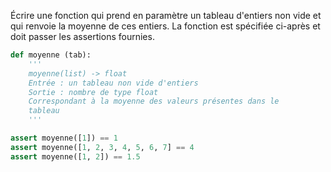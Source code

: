 Écrire une fonction qui prend en paramètre un tableau d'entiers non vide et qui renvoie la
moyenne de ces entiers. La fonction est spécifiée ci-après et doit passer les assertions
fournies.
```python
def moyenne (tab):
    '''
    moyenne(list) -> float
    Entrée : un tableau non vide d'entiers
    Sortie : nombre de type float
    Correspondant à la moyenne des valeurs présentes dans le
    tableau
    '''

assert moyenne([1]) == 1
assert moyenne([1, 2, 3, 4, 5, 6, 7] == 4
assert moyenne([1, 2]) == 1.5
```